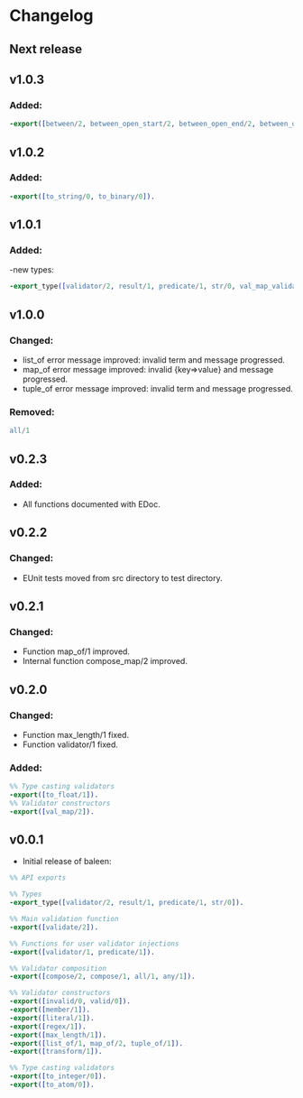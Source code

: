 # Changelog


## Next release

## v1.0.3

### Added:
```erlang
-export([between/2, between_open_start/2, between_open_end/2, between_open/2]).
```

## v1.0.2

### Added:
```erlang
-export([to_string/0, to_binary/0]).
```

## v1.0.1

### Added:
-new types:
```erlang
-export_type([validator/2, result/1, predicate/1, str/0, val_map_validator/3, val_map_result/2]).
```

## v1.0.0

### Changed:
- list_of error message improved: invalid term and message progressed.
- map_of error message improved: invalid {key=>value} and message progressed.
- tuple_of error message improved: invalid term and message progressed.

### Removed:
```erlang
all/1
```


## v0.2.3

### Added:
- All functions documented with EDoc.


## v0.2.2

### Changed:
- EUnit tests moved from src directory to test directory.


## v0.2.1

### Changed:
- Function map_of/1 improved.
- Internal function compose_map/2 improved.


## v0.2.0

### Changed:
- Function max_length/1 fixed.
- Function validator/1 fixed.

### Added:
```erlang
%% Type casting validators
-export([to_float/1]).
%% Validator constructors
-export([val_map/2]).
```
 
## v0.0.1

- Initial release of baleen:

```erlang
%% API exports

%% Types
-export_type([validator/2, result/1, predicate/1, str/0]).

%% Main validation function
-export([validate/2]).

%% Functions for user validator injections
-export([validator/1, predicate/1]).

%% Validator composition
-export([compose/2, compose/1, all/1, any/1]).

%% Validator constructors
-export([invalid/0, valid/0]).
-export([member/1]).
-export([literal/1]).
-export([regex/1]).
-export([max_length/1]).
-export([list_of/1, map_of/2, tuple_of/1]).
-export([transform/1]).

%% Type casting validators
-export([to_integer/0]).
-export([to_atom/0]).
```
